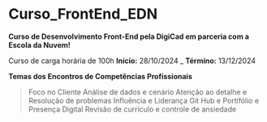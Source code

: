# Curso_FrontEnd_EDN
**Curso de Desenvolvimento Front-End pela DigiCad em parceria com a Escola da Nuvem!**

Curso de carga horária de 100h
**Início:** 28/10/2024 _ **Término:** 13/12/2024

**Temas dos Encontros de Competências Profissionais**

> Foco no Cliente Análise de dados e cenário Atenção ao detalhe e Resolução de problemas
> Influência e Liderança Git Hub e Portifólio e Presença Digital
> Revisão de currículo e controle de ansiedade

